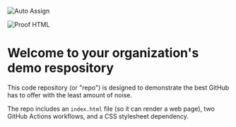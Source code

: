 ![Auto Assign](https://github.com/SWORD-Intelligence/demo-repository/actions/workflows/auto-assign.yml/badge.svg)

![Proof HTML](https://github.com/SWORD-Intelligence/demo-repository/actions/workflows/proof-html.yml/badge.svg)

# Welcome to your organization's demo respository
This code repository (or "repo") is designed to demonstrate the best GitHub has to offer with the least amount of noise.

The repo includes an `index.html` file (so it can render a web page), two GitHub Actions workflows, and a CSS stylesheet dependency.
